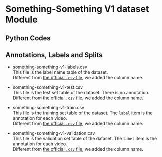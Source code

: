 # Something-Something V1 dataset Module

## Python Codes


## Annotations, Labels and Splits

* something-something-v1-labels.csv  
    This file is the label name table of the dataset.  
Different from [the official `.csv` file](https://20bn.com/dataset-release/something-something/v2/labels), we added the column name.

* something-something-v1-test.csv  
    This file is the test set table of the dataset. There is no annotation.  
Different from [the official `.csv` file](https://20bn.com/dataset-release/something-something/v2/test), we added the column name.

* something-something-v1-train.csv  
    This file is the training set table of the dataset. The `label` item is the annotation for each video.  
Different from [the official `.csv` file](https://20bn.com/dataset-release/something-something/v2/train), we added the column name.

* something-something-v1-validation.csv  
    This file is the validation set table of the dataset. The `label` item is the annotation for each video.  
Different from [the official `.csv` file](https://20bn.com/dataset-release/something-something/v2/validation), we added the column name.